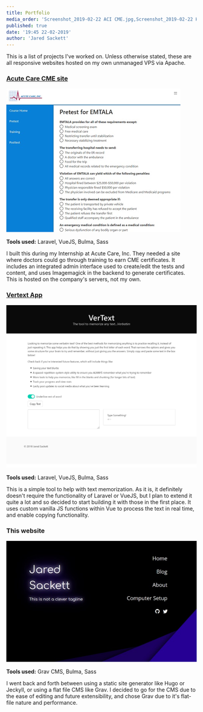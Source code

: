 ```yaml
---
title: Portfolio
media_order: 'Screenshot_2019-02-22 ACI CME.jpg,Screenshot_2019-02-22 Home.jpg,Screenshot_2019-04-04 Vertext.png'
published: true
date: '19:45 22-02-2019'
author: 'Jared Sackett'
---
```


This is a list of projects I've worked on. Unless otherwise stated, these are all responsive websites hosted on my own unmanaged VPS via Apache.

### [Acute Care CME site](https://cme.acutecare.com)

![Screenshot](Screenshot_2019-02-22%20ACI%20CME.jpg)

**Tools used:** Laravel, VueJS, Bulma, Sass

I built this during my Internship at Acute Care, Inc. They needed a site where doctors could go through training to earn CME certificates. It includes an integrated admin interface used to create/edit the tests and content, and uses Imagemagick in the backend to generate certificates. This is hosted on the company's servers, not my own.

### [Vertext App](https://vertextapp.com)

![Screenshot](Screenshot_2019-04-04%20Vertext.png)

**Tools used:** Laravel, VueJS, Bulma, Sass

This is a simple tool to help with text memorization. As it is, it definitely doesn't require the functionality of Laravel or VueJS, but I plan to extend it quite a lot and so decided to start building it with those in the first place. It uses custom vanilla JS functions within Vue to process the text in real time, and enable copying functionality.

### This website

![Screenshot](Screenshot_2019-02-22%20Home.jpg)

**Tools used:** Grav CMS, Bulma, Sass

I went back and forth between using a static site generator like Hugo or Jeckyll, or using a flat file CMS like Grav. I decided to go for the CMS due to the ease of editing and future extensibility, and chose Grav due to it's flat-file nature and performance.
